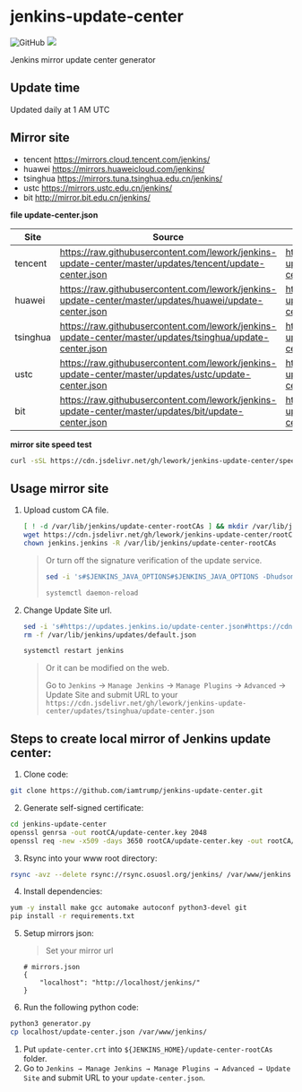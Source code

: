 # jenkins-update-center  

![GitHub](https://img.shields.io/github/license/lework/jenkins-update-center)
[![](https://data.jsdelivr.com/v1/package/gh/lework/jenkins-update-center/badge)](https://www.jsdelivr.com/package/gh/lework/jenkins-update-center)

Jenkins mirror update center generator


## Update time

Updated daily at 1 AM UTC



## Mirror site

- tencent https://mirrors.cloud.tencent.com/jenkins/
- huawei https://mirrors.huaweicloud.com/jenkins/
- tsinghua https://mirrors.tuna.tsinghua.edu.cn/jenkins/
- ustc https://mirrors.ustc.edu.cn/jenkins/
- bit http://mirror.bit.edu.cn/jenkins/



**file update-center.json** 

| Site     | Source                                                       | CDN                                                          |
| -------- | ------------------------------------------------------------ | ------------------------------------------------------------ |
| tencent  | https://raw.githubusercontent.com/lework/jenkins-update-center/master/updates/tencent/update-center.json | https://cdn.jsdelivr.net/gh/lework/jenkins-update-center/updates/tencent/update-center.json |
| huawei   | https://raw.githubusercontent.com/lework/jenkins-update-center/master/updates/huawei/update-center.json | https://cdn.jsdelivr.net/gh/lework/jenkins-update-center/updates/huawei/update-center.json |
| tsinghua | https://raw.githubusercontent.com/lework/jenkins-update-center/master/updates/tsinghua/update-center.json | https://cdn.jsdelivr.net/gh/lework/jenkins-update-center/updates/tsinghua/update-center.json |
| ustc     | https://raw.githubusercontent.com/lework/jenkins-update-center/master/updates/ustc/update-center.json | https://cdn.jsdelivr.net/gh/lework/jenkins-update-center/updates/ustc/update-center.json |
| bit      | https://raw.githubusercontent.com/lework/jenkins-update-center/master/updates/bit/update-center.json | https://cdn.jsdelivr.net/gh/lework/jenkins-update-center/updates/bit/update-center.json |

**mirror site speed test** 

```bash
curl -sSL https://cdn.jsdelivr.net/gh/lework/jenkins-update-center/speed-test.sh | bash
```



## Usage mirror site

1. Upload custom CA file.

    ```bash
    [ ! -d /var/lib/jenkins/update-center-rootCAs ] && mkdir /var/lib/jenkins/update-center-rootCAs
    wget https://cdn.jsdelivr.net/gh/lework/jenkins-update-center/rootCA/update-center.crt -O /var/lib/jenkins/update-center-rootCAs/update-center.crt
    chown jenkins.jenkins -R /var/lib/jenkins/update-center-rootCAs
    ```

    > Or turn off the signature verification of the update service.
    >
    > ```bash
    > sed -i 's#$JENKINS_JAVA_OPTIONS#$JENKINS_JAVA_OPTIONS -Dhudson.model.DownloadService.noSignatureCheck=true#g' /etc/init.d/jenkins
    > 
    > systemctl daemon-reload
    > ```

2. Change Update Site url.

   ```bash
   sed -i 's#https://updates.jenkins.io/update-center.json#https://cdn.jsdelivr.net/gh/lework/jenkins-update-center/updates/tsinghua/update-center.json#' /var/lib/jenkins/hudson.model.UpdateCenter.xml
   rm -f /var/lib/jenkins/updates/default.json

   systemctl restart jenkins
   ```
   
   > Or it can be modified on the web.
   >
   > Go to `Jenkins` → `Manage Jenkins` → `Manage Plugins` → `Advanced` → Update Site and submit URL to your `https://cdn.jsdelivr.net/gh/lework/jenkins-update-center/updates/tsinghua/update-center.json`



## Steps to create local mirror of Jenkins update center:

1. Clone code:

```bash
git clone https://github.com/iamtrump/jenkins-update-center.git 
```

2. Generate self-signed certificate:

```bash
cd jenkins-update-center
openssl genrsa -out rootCA/update-center.key 2048
openssl req -new -x509 -days 3650 rootCA/update-center.key -out rootCA/update-center.crt
```

3. Rsync into your www root directory:

```bash
rsync -avz --delete rsync://rsync.osuosl.org/jenkins/ /var/www/jenkins
```

4. Install dependencies:

```bash
yum -y install make gcc automake autoconf python3-devel git
pip install -r requirements.txt
```
5. Setup mirrors json:

   > Set your mirror url
   
   ```
   # mirrors.json
   {
       "localhost": "http://localhost/jenkins/"
   }
   ```
   
6. Run the following python code:

```bash
python3 generator.py
cp localhost/update-center.json /var/www/jenkins/
```

1. Put `update-center.crt` into `${JENKINS_HOME}/update-center-rootCAs` folder.
2. Go to `Jenkins → Manage Jenkins → Manage Plugins → Advanced → Update Site` and submit URL to your `update-center.json`.


